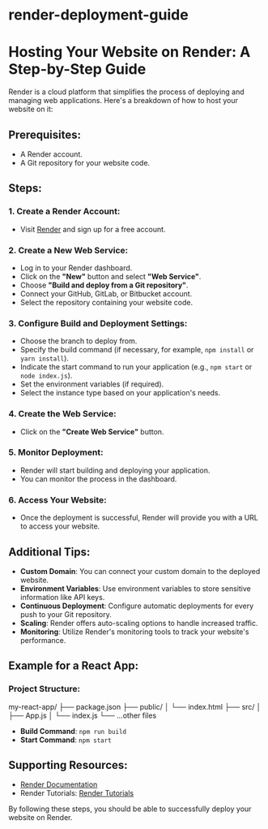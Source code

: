 # render-deployment-guide

# Hosting Your Website on Render: A Step-by-Step Guide

Render is a cloud platform that simplifies the process of deploying and managing web applications. Here's a breakdown of how to host your website on it:

## Prerequisites:
- A Render account.
- A Git repository for your website code.

## Steps:

### 1. Create a Render Account:
- Visit [Render](https://render.com) and sign up for a free account.

### 2. Create a New Web Service:
- Log in to your Render dashboard.
- Click on the **"New"** button and select **"Web Service"**.
- Choose **"Build and deploy from a Git repository"**.
- Connect your GitHub, GitLab, or Bitbucket account.
- Select the repository containing your website code.

### 3. Configure Build and Deployment Settings:
- Choose the branch to deploy from.
- Specify the build command (if necessary, for example, `npm install` or `yarn install`).
- Indicate the start command to run your application (e.g., `npm start` or `node index.js`).
- Set the environment variables (if required).
- Select the instance type based on your application's needs.

### 4. Create the Web Service:
- Click on the **"Create Web Service"** button.

### 5. Monitor Deployment:
- Render will start building and deploying your application.
- You can monitor the process in the dashboard.

### 6. Access Your Website:
- Once the deployment is successful, Render will provide you with a URL to access your website.

## Additional Tips:
- **Custom Domain**: You can connect your custom domain to the deployed website.
- **Environment Variables**: Use environment variables to store sensitive information like API keys.
- **Continuous Deployment**: Configure automatic deployments for every push to your Git repository.
- **Scaling**: Render offers auto-scaling options to handle increased traffic.
- **Monitoring**: Utilize Render's monitoring tools to track your website's performance.

## Example for a React App:

### Project Structure:
my-react-app/
├── package.json
├── public/
│   └── index.html
├── src/
│   ├── App.js
│   └── index.js
└── ...other files


- **Build Command**: `npm run build`
- **Start Command**: `npm start`

## Supporting Resources:

- [Render Documentation](https://docs.render.com/web-services)
- Render Tutorials: [Render Tutorials](https://render.com/docs/tutorials)

By following these steps, you should be able to successfully deploy your website on Render.
